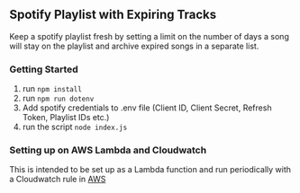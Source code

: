 ## Spotify Playlist with Expiring Tracks
Keep a spotify playlist fresh by setting a limit on the number of days a song will stay on the playlist and archive expired songs in a separate list. 

### Getting Started
1. run `npm install`
2. run `npm run dotenv`
3. Add spotify credentials to .env file (Client ID, Client Secret, Refresh Token, Playlist IDs etc.)
4. run the script `node index.js`

### Setting up on AWS Lambda and Cloudwatch
This is intended to be set up as a Lambda function and run periodically with a Cloudwatch rule in [AWS](https://aws.amazon.com/)

